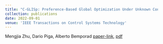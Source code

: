```yaml
---
title: "C-GLISp: Preference-Based Global Optimization Under Unknown Constraints With Applications to Controller Calibration"
collection: publications
date: 2022-09-01
venue: 'IEEE Transactions on Control Systems Technology'
---
```

Mengjia Zhu, Dario Piga, Alberto Bemporad [paper-link](https://doi.org/https://doi.org/10.1109/TCST.2021.3136711), [pdf](http://mjzhu-p.github.io/files/2022-tcst-cglisp.pdf)